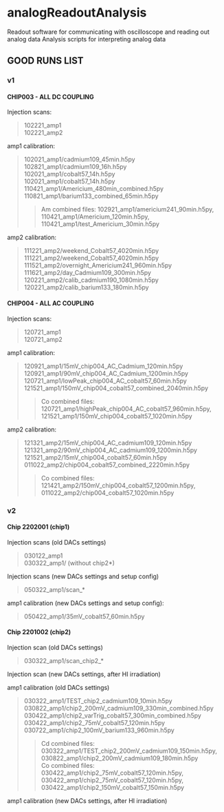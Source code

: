 # analogReadoutAnalysis

Readout software for communicating with oscilloscope and reading out analog data
Analysis scripts for interpreting analog data


## GOOD RUNS LIST

### v1

#### CHIP003 - ALL DC COUPLING

Injection scans:
> 102221_amp1  
> 102221_amp2  

amp1 calibration:
> 102021_amp1/cadmium109_45min.h5py  
> 102821_amp1/cadmium109_16h.h5py  
> 102021_amp1/cobalt57_14h.h5py  
> 102021_amp1/cobalt57_14h.h5py  
> 110421_amp1/Americium_480min_combined.h5py  
> 110821_amp1/barium133_combined_65min.h5py  
>> Am combined files: 102921_amp1/americium241_90min.h5py, 110421_amp1/Americium_120min.h5py, 110421_amp1/test_Americium_30min.h5py  


amp2 calibration:  
> 111221_amp2/weekend_Cobalt57_4020min.h5py  
> 111221_amp2/weekend_Cobalt57_4020min.h5py  
> 111521_amp2/overnight_Americium241_960min.h5py  
> 111621_amp2/day_Cadmium109_300min.h5py  
> 120221_amp2/calib_cadmium190_1080min.h5py  
> 120221_amp2/calib_barium133_180min.h5py  


#### CHIP004 - ALL AC COUPLING

Injection scans:  
> 120721_amp1  
> 120721_amp2  

amp1 calibration:  
> 120921_amp1/15mV_chip004_AC_Cadmium_120min.h5py  
> 120921_amp1/90mV_chip004_AC_Cadmium_1200min.h5py  
> 120721_amp1/lowPeak_chip004_AC_cobalt57_60min.h5py  
> 121521_amp1/150mV_chip004_cobalt57_combined_2040min.h5py  
>> Co combined files: 120721_amp1/highPeak_chip004_AC_cobalt57_960min.h5py, 121521_amp1/150mV_chip004_cobalt57_1020min.h5py  

amp2 calibration:  
> 121321_amp2/15mV_chip004_AC_cadmium109_120min.h5py  
> 121321_amp2/90mV_chip004_AC_cadmium109_1200min.h5py  
> 121521_amp2/15mV_chip004_cobalt57_60min.h5py  
> 011022_amp2/chip004_cobalt57_combined_2220min.h5py  
>> Co combined files: 121421_amp2/150mV_chip004_cobalt57_1200min.h5py, 011022_amp2/chip004_cobalt57_1020min.h5py  


### v2

#### Chip 2202001 (chip1)

Injection scans (old DACs settings)  
> 030122_amp1  
> 030322_amp1/ (without chip2*)  

Injection scans (new DACs settings and setup config)  
> 050322_amp1/scan_*  

amp1 calibration (new DACs settings and setup config):
> 050422_amp1/35mV_cobalt57_60min.h5py

#### Chip 2201002 (chip2)

Injection scan (old DACs settings)  
> 030322_amp1/scan_chip2_*  

Injection scan (new DACs settings, after HI irradiation)  

amp1 calibration (old DACs settings)  
> 030322_amp1/TEST_chip2_cadmium109_10min.h5py  
> 030822_amp1/chip2_200mV_cadmium109_330min_combined.h5py  
> 030422_amp1/chip2_varTrig_cobalt57_300min_combined.h5py  
> 030422_amp1/chip2_75mV_cobalt57_120min.h5py  
> 030722_amp1/chip2_100mV_barium133_960min.h5py  
>> Cd combined files: 030322_amp1/TEST_chip2_200mV_cadmium109_150min.h5py, 030822_amp1/chip2_200mV_cadmium109_180min.h5py   
>> Co combined files: 030422_amp1/chip2_75mV_cobalt57_120min.h5py, 030422_amp1/chip2_75mV_cobalt57_120min.h5py, 030422_amp1/chip2_150mV_cobalt57_150min.h5py   


amp1 calibration (new DACs settings, after HI irradiation)